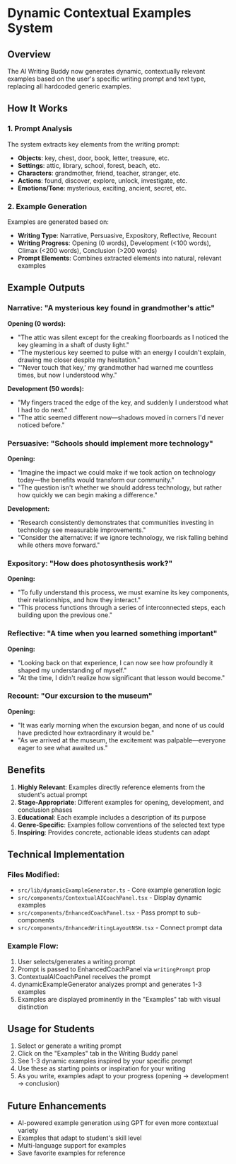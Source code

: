 # Dynamic Contextual Examples System

## Overview
The AI Writing Buddy now generates dynamic, contextually relevant examples based on the user's specific writing prompt and text type, replacing all hardcoded generic examples.

## How It Works

### 1. Prompt Analysis
The system extracts key elements from the writing prompt:
- **Objects**: key, chest, door, book, letter, treasure, etc.
- **Settings**: attic, library, school, forest, beach, etc.
- **Characters**: grandmother, friend, teacher, stranger, etc.
- **Actions**: found, discover, explore, unlock, investigate, etc.
- **Emotions/Tone**: mysterious, exciting, ancient, secret, etc.

### 2. Example Generation
Examples are generated based on:
- **Writing Type**: Narrative, Persuasive, Expository, Reflective, Recount
- **Writing Progress**: Opening (0 words), Development (<100 words), Climax (<200 words), Conclusion (>200 words)
- **Prompt Elements**: Combines extracted elements into natural, relevant examples

## Example Outputs

### Narrative: "A mysterious key found in grandmother's attic"
**Opening (0 words):**
- "The attic was silent except for the creaking floorboards as I noticed the key gleaming in a shaft of dusty light."
- "The mysterious key seemed to pulse with an energy I couldn't explain, drawing me closer despite my hesitation."
- "'Never touch that key,' my grandmother had warned me countless times, but now I understood why."

**Development (50 words):**
- "My fingers traced the edge of the key, and suddenly I understood what I had to do next."
- "The attic seemed different now—shadows moved in corners I'd never noticed before."

### Persuasive: "Schools should implement more technology"
**Opening:**
- "Imagine the impact we could make if we took action on technology today—the benefits would transform our community."
- "The question isn't whether we should address technology, but rather how quickly we can begin making a difference."

**Development:**
- "Research consistently demonstrates that communities investing in technology see measurable improvements."
- "Consider the alternative: if we ignore technology, we risk falling behind while others move forward."

### Expository: "How does photosynthesis work?"
**Opening:**
- "To fully understand this process, we must examine its key components, their relationships, and how they interact."
- "This process functions through a series of interconnected steps, each building upon the previous one."

### Reflective: "A time when you learned something important"
**Opening:**
- "Looking back on that experience, I can now see how profoundly it shaped my understanding of myself."
- "At the time, I didn't realize how significant that lesson would become."

### Recount: "Our excursion to the museum"
**Opening:**
- "It was early morning when the excursion began, and none of us could have predicted how extraordinary it would be."
- "As we arrived at the museum, the excitement was palpable—everyone eager to see what awaited us."

## Benefits

1. **Highly Relevant**: Examples directly reference elements from the student's actual prompt
2. **Stage-Appropriate**: Different examples for opening, development, and conclusion phases
3. **Educational**: Each example includes a description of its purpose
4. **Genre-Specific**: Examples follow conventions of the selected text type
5. **Inspiring**: Provides concrete, actionable ideas students can adapt

## Technical Implementation

### Files Modified:
- `src/lib/dynamicExampleGenerator.ts` - Core example generation logic
- `src/components/ContextualAICoachPanel.tsx` - Display dynamic examples
- `src/components/EnhancedCoachPanel.tsx` - Pass prompt to sub-components
- `src/components/EnhancedWritingLayoutNSW.tsx` - Connect prompt data

### Example Flow:
1. User selects/generates a writing prompt
2. Prompt is passed to EnhancedCoachPanel via `writingPrompt` prop
3. ContextualAICoachPanel receives the prompt
4. dynamicExampleGenerator analyzes prompt and generates 1-3 examples
5. Examples are displayed prominently in the "Examples" tab with visual distinction

## Usage for Students

1. Select or generate a writing prompt
2. Click on the "Examples" tab in the Writing Buddy panel
3. See 1-3 dynamic examples inspired by your specific prompt
4. Use these as starting points or inspiration for your writing
5. As you write, examples adapt to your progress (opening → development → conclusion)

## Future Enhancements

- AI-powered example generation using GPT for even more contextual variety
- Examples that adapt to student's skill level
- Multi-language support for examples
- Save favorite examples for reference
